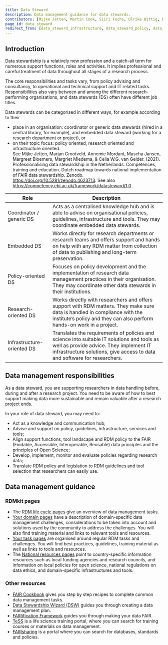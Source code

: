 ```yaml
---
title: Data Steward
description: Data management guidance for data stewards.
contributors: [Mijke Jetten, Martin Cook, Siiri Fuchs, Ulrike Wittig, Daniel Wibberg, Helena Schnitzer, Xenia Perez-Sitja, Nazeefa Fatima, Gregoire Rossier, Federico Bianchini, Erik Hjerde, Siiri Fuchs, Minna Ahokas, Priit Adler, Alexander Botzki, Robert Andrews, Celia van Gelder, Graham Hughes, Marko Vidak, Pedro Fernandes, Pinar Alper, Victoria Dominguez D. Angel, Wolmar Nyberg Åkerström, Alexia Cardona]
page_id: data_steward
redirect_from: [data_steward_infrastructure, data_steward_policy, data_steward_research]
---
```


## Introduction

Data stewardship is a relatively new profession and a catch-all term for numerous support functions, roles and activities. It implies professional and careful treatment of data throughout all stages of a research process. 

The core responsibilities and tasks vary, from policy advising and consultancy, to operational and technical support and IT related tasks. Responsibilities also vary between and among the different research-performing organisations, and data stewards (DS) often have different job titles.

Data stewards can be categorised in different ways, for example according to their 

 * place in an organisation: coordinator or generic data stewards (hired in a central library, for example), and embedded data steward (working for a research department or project), or
 * on their topic focus: policy oriented, research oriented and infrastructure oriented.\
 See Mijke Jetten, Marjan Grootveld, Annemie Mordant, Mascha Jansen, Margreet Bloemers, Margriet Miedema, & Celia W.G. van Gelder. (2021). Professionalising data stewardship in the Netherlands. Competences, training and education. Dutch roadmap towards national implementation of FAIR data stewardship. Zenodo. <https://doi.org/10.5281/zenodo.4623713>. See also <https://competency.ebi.ac.uk/framework/datasteward/1.0> 
. 

| Role                       | Description |
| -------------------------- | ----------- |
| Coordinator / generic DS   | Acts as a centralised knowledge hub and is able to advise on organisational policies, guidelines, infrastructure and tools. They may coordinate embedded data stewards. |
| Embedded DS                | Works directly for research departments or research teams and offers support and hands on help with any RDM matter from collection of data to publishing and long-term preservation.|
| Policy-oriented DS         | Focuses on policy development and the implementation of research data management practices in their organisation. They may coordinate other data stewards in their institutions.|
| Research-oriented DS       | Works directly with researchers and offers support with RDM matters. They make sure data is handled in compliance with the institute’s policy and they can also perform hands-on work in a project.|
| Infrastructure-oriented DS | Translates the requirements of policies and science into suitable IT solutions and tools as well as provide advice. They implement IT infrastructure solutions, give access to data and software for researchers.|


## Data management responsibilities

As a data steward, you are supporting researchers in data handling before, during and after a research project. You need to be aware of how to best support making data more sustainable and remain valuable after a research project ends. 

In your role of data steward, you may need to:

 * Act as a knowledge and communication hub; 
 * Advise and support on policy, guidelines, infrastructure, services and tools;
 * Align support functions, tool landscape and RDM policy to the FAIR (Findable, Accessible, Interoperable, Reusable) data principles and the principles of Open Science;
 * Develop, implement, monitor and evaluate policies regarding research data;
 * Translate RDM policy and legislation to RDM guidelines and tool selection that researchers can easily use.


## Data management guidance

### RDMkit pages

 * The [RDM life cycle pages](data_life_cycle) give an overview of data management tasks. 
 * [Your domain pages](your_domain) have a description of domain-specific data management challenges, considerations to be taken into account and solutions used by the community to address the challenges. You will also find training material and links to relevant tools and resources.
 * [Your task pages](your_tasks) are organised around regular RDM tasks and challenges. You will find best practices, guidelines, training material as well as links to tools and resources.
 * The [National resources pages](national_resources) point to country-specific information resources such as local funding agencies and research councils, and information on local policies for open science, national regulations on data ethics, and domain-specific infrastructures and tools.

### Other resources

 * [FAIR Cookbook](https://faircookbook.elixir-europe.org/) gives you step by step recipes to complete common data management tasks.
 * [Data Stewardship Wizard (DSW)](https://ds-wizard.org/) guides you through creating a data management plan.
 * [FAIRification Framework](https://fairplus-project.eu/fairplus-outputs/) guides you through making your data FAIR.
 * [TeSS](https://tess.elixir-europe.org/) is a life science training portal, where you can search for training courses or materials on data management.
 * [FAIRsharing](https://tess.elixir-europe.org/) is a portal where you can search for databases, standards and policies.
